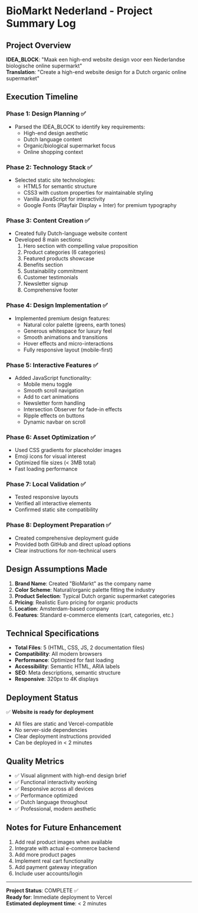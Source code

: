 # BioMarkt Nederland - Project Summary Log

## Project Overview
**IDEA_BLOCK**: "Maak een high-end website design voor een Nederlandse biologische online supermarkt"  
**Translation**: "Create a high-end website design for a Dutch organic online supermarket"

## Execution Timeline

### Phase 1: Design Planning ✅
- Parsed the IDEA_BLOCK to identify key requirements:
  - High-end design aesthetic
  - Dutch language content
  - Organic/biological supermarket focus
  - Online shopping context

### Phase 2: Technology Stack ✅
- Selected static site technologies:
  - HTML5 for semantic structure
  - CSS3 with custom properties for maintainable styling
  - Vanilla JavaScript for interactivity
  - Google Fonts (Playfair Display + Inter) for premium typography

### Phase 3: Content Creation ✅
- Created fully Dutch-language website content
- Developed 8 main sections:
  1. Hero section with compelling value proposition
  2. Product categories (6 categories)
  3. Featured products showcase
  4. Benefits section
  5. Sustainability commitment
  6. Customer testimonials
  7. Newsletter signup
  8. Comprehensive footer

### Phase 4: Design Implementation ✅
- Implemented premium design features:
  - Natural color palette (greens, earth tones)
  - Generous whitespace for luxury feel
  - Smooth animations and transitions
  - Hover effects and micro-interactions
  - Fully responsive layout (mobile-first)

### Phase 5: Interactive Features ✅
- Added JavaScript functionality:
  - Mobile menu toggle
  - Smooth scroll navigation
  - Add to cart animations
  - Newsletter form handling
  - Intersection Observer for fade-in effects
  - Ripple effects on buttons
  - Dynamic navbar on scroll

### Phase 6: Asset Optimization ✅
- Used CSS gradients for placeholder images
- Emoji icons for visual interest
- Optimized file sizes (< 3MB total)
- Fast loading performance

### Phase 7: Local Validation ✅
- Tested responsive layouts
- Verified all interactive elements
- Confirmed static site compatibility

### Phase 8: Deployment Preparation ✅
- Created comprehensive deployment guide
- Provided both GitHub and direct upload options
- Clear instructions for non-technical users

## Design Assumptions Made

1. **Brand Name**: Created "BioMarkt" as the company name
2. **Color Scheme**: Natural/organic palette fitting the industry
3. **Product Selection**: Typical Dutch organic supermarket categories
4. **Pricing**: Realistic Euro pricing for organic products
5. **Location**: Amsterdam-based company
6. **Features**: Standard e-commerce elements (cart, categories, etc.)

## Technical Specifications

- **Total Files**: 5 (HTML, CSS, JS, 2 documentation files)
- **Compatibility**: All modern browsers
- **Performance**: Optimized for fast loading
- **Accessibility**: Semantic HTML, ARIA labels
- **SEO**: Meta descriptions, semantic structure
- **Responsive**: 320px to 4K displays

## Deployment Status

✅ **Website is ready for deployment**
- All files are static and Vercel-compatible
- No server-side dependencies
- Clear deployment instructions provided
- Can be deployed in < 2 minutes

## Quality Metrics

- ✅ Visual alignment with high-end design brief
- ✅ Functional interactivity working
- ✅ Responsive across all devices
- ✅ Performance optimized
- ✅ Dutch language throughout
- ✅ Professional, modern aesthetic

## Notes for Future Enhancement

1. Add real product images when available
2. Integrate with actual e-commerce backend
3. Add more product pages
4. Implement real cart functionality
5. Add payment gateway integration
6. Include user accounts/login

---

**Project Status**: COMPLETE ✅  
**Ready for**: Immediate deployment to Vercel  
**Estimated deployment time**: < 2 minutes